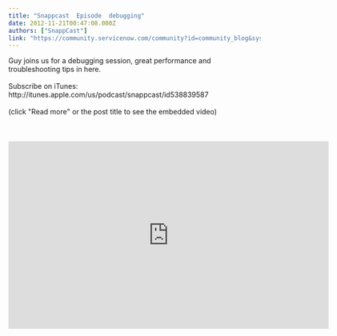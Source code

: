 ```yaml
---
title: "Snappcast  Episode  debugging"
date: 2012-11-21T00:47:08.000Z
authors: ["SnappCast"]
link: "https://community.servicenow.com/community?id=community_blog&sys_id=e22da6e5dbd0dbc01dcaf3231f961917"
---
```

<p>Guy joins us for a debugging session, great performance and troubleshooting tips in here.<br /><br />Subscribe on iTunes:<br />http://itunes.apple.com/us/podcast/snappcast/id538839587<br /><br />(click "Read more" or the post title to see the embedded video)<br /><br /><!--break--><br /><br /><embed src="http://blip.tv/play/h_tog4nMZQA.html?p=1" width="640" height="375" frameborder="0" allowfullscreen=""></embed><embed type="application/x-shockwave-flash" src="http://a.blip.tv/api.swf#h_tog4nMZQA" style="display:none" ></embed></p>
